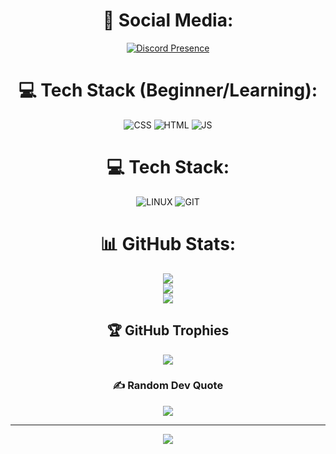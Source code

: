 <div align="center">
  
# 📱 Social Media:
[![Discord Presence](https://lanyard-profile-readme.vercel.app/api/754244927030034432?&borderRadius=40px)](https://discord.com/users/754244927030034432)

# 💻 Tech Stack (Beginner/Learning):
![CSS](https://img.shields.io/badge/-CSS-red?style=for-the-badge&logo=css)
![HTML](https://img.shields.io/badge/-HTML-blue?style=for-the-badge&logo=html)
![JS](https://img.shields.io/badge/-JavaScript-orange?style=for-the-badge&logo=javascript)

# 💻 Tech Stack:
![LINUX](https://img.shields.io/badge/-Linux-black?style=for-the-badge&logo=linux)
![GIT](https://img.shields.io/badge/-Git-black?style=for-the-badge&logo=git)

# 📊 GitHub Stats:
![](https://github-readme-stats.vercel.app/api?username=OPGL&theme=dracula&hide_border=true&include_all_commits=false&count_private=true)<br/>
![](https://github-readme-streak-stats.herokuapp.com/?user=OPGL&theme=dracula&hide_border=true)<br/>
![](https://github-readme-stats.vercel.app/api/top-langs/?username=OPGL&theme=dracula&hide_border=true&include_all_commits=false&count_private=true&layout=compact)

## 🏆 GitHub Trophies
![](https://github-profile-trophy.vercel.app/?username=OPGL&theme=monokai&no-frame=true&no-bg=true&margin-w=4)

### ✍️ Random Dev Quote
![](https://quotes-github-readme.vercel.app/api?type=vetical&theme=tokyonight)

---
[![](https://visitcount.itsvg.in/api?id=OPGL&icon=0&color=0)](https://visitcount.itsvg.in)
  
</div>
